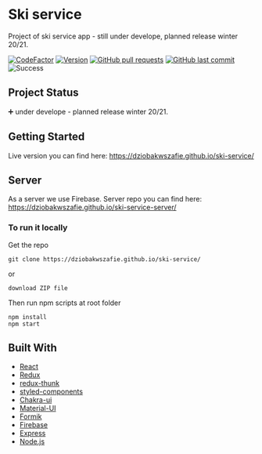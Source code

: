 # Ski service

Project of ski service app - still under develope, planned release winter 20/21.

[![CodeFactor](https://www.codefactor.io/repository/github/dziobakwszafie/ski-service/badge)](https://www.codefactor.io/repository/github/dziobakwszafie/ski-service)
[![Version](https://badge.fury.io/gh/tterb%2FHyde.svg)](https://badge.fury.io/gh/tterb%2FHyde)
[![GitHub pull requests](https://img.shields.io/github/issues-pr/cdnjs/cdnjs.svg?style=flat)]()
[![GitHub last commit](https://img.shields.io/github/last-commit/google/skia.svg?style=flat)]()
![Success](https://img.shields.io/badge/GitHub_Actions-success-success.svg?logo=github&logoColor=white)

## Project Status

:heavy_plus_sign: under develope - planned release winter 20/21.

## Getting Started

Live version you can find here: https://dziobakwszafie.github.io/ski-service/

## Server

As a server we use Firebase. Server repo you can find here: https://dziobakwszafie.github.io/ski-service-server/

### To run it locally

Get the repo

```
git clone https://dziobakwszafie.github.io/ski-service/
```

or

```
download ZIP file
```

Then run npm scripts at root folder

```
npm install
npm start
```

## Built With

- [React](https://reactjs.org/)
- [Redux](https://redux.js.org/)
- [redux-thunk](https://github.com/reduxjs/redux-thunk)
- [styled-components](https://styled-components.com/)
- [Chakra-ui](https://chakra-ui.com/)
- [Material-UI](https://material-ui.com/)
- [Formik](https://formik.org/)
- [Firebase](https://firebase.google.com/)
- [Express](https://expressjs.com/)
- [Node.js](https://nodejs.org/en/)
